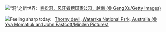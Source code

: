 ![](https://www.bing.com/th?id=OHR.HangCave_ZH-CN9217507365_UHD.jpg&w=1000)“洞”之新世界:&nbsp;&ensp;[韩松洞，风牙者榜国家公园，越南 (© Geng Xu/Getty Images)](https://www.bing.com/th?id=OHR.HangCave_ZH-CN9217507365_UHD.jpg)
<br><br/>
![](https://www.bing.com/th?id=OHR.WatarrkaLizard_EN-US2106702347_UHD.jpg&w=1000)Feeling sharp today:&nbsp;&ensp;[Thorny devil, Watarrka National Park, Australia (© Yva Momatiuk and John Eastcott/Minden Pictures)](https://www.bing.com/th?id=OHR.WatarrkaLizard_EN-US2106702347_UHD.jpg)
<br><br/>
